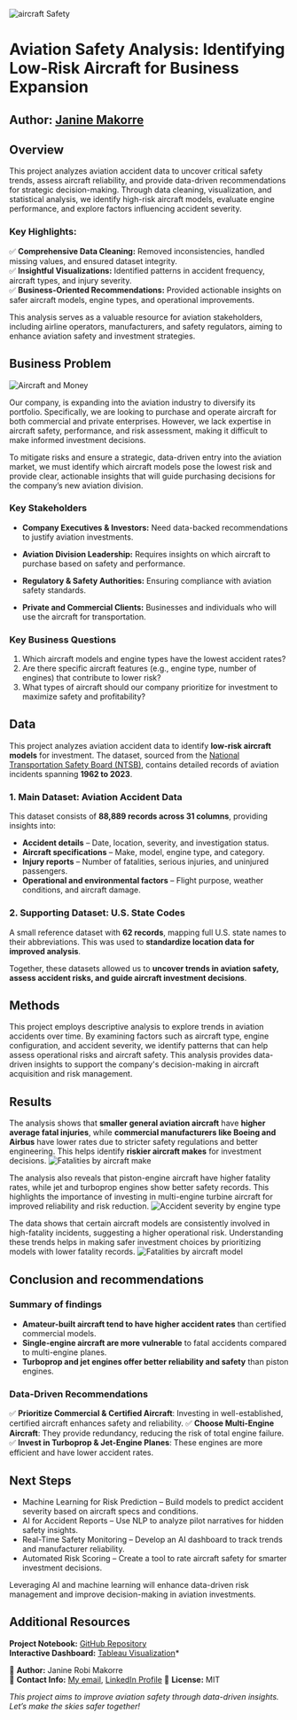 ![aircraft Safety](images/portrait-smiling-pilot-with-airplane-him.jpg)

# **Aviation Safety Analysis: Identifying Low-Risk Aircraft for Business Expansion**

**Author:** [Janine Makorre](janine.makorre@student.moringaschool.com)
---

## **Overview**

This project analyzes aviation accident data to uncover critical safety trends, assess aircraft reliability, and provide data-driven recommendations for strategic decision-making. Through data cleaning, visualization, and statistical analysis, we identify high-risk aircraft models, evaluate engine performance, and explore factors influencing accident severity.  

### **Key Highlights:**  
✅ **Comprehensive Data Cleaning:** Removed inconsistencies, handled missing values, and ensured dataset integrity.  
✅ **Insightful Visualizations:** Identified patterns in accident frequency, aircraft types, and injury severity.  
✅ **Business-Oriented Recommendations:** Provided actionable insights on safer aircraft models, engine types, and operational improvements.  

This analysis serves as a valuable resource for aviation stakeholders, including airline operators, manufacturers, and safety regulators, aiming to enhance aviation safety and investment strategies.

## **Business Problem** 
![Aircraft and Money](images/photorealistic-money-with-plane.jpg)

Our company, is expanding into the aviation industry to diversify its portfolio. Specifically, we are looking to purchase and operate aircraft for both commercial and private enterprises. However, we lack expertise in aircraft safety, performance, and risk assessment, making it difficult to make informed investment decisions.

To mitigate risks and ensure a strategic, data-driven entry into the aviation market, we must identify which aircraft models pose the lowest risk and provide clear, actionable insights that will guide purchasing decisions for the company’s new aviation division.

### **Key Stakeholders**
- **Company Executives & Investors:** Need data-backed recommendations to justify aviation investments.

- **Aviation Division Leadership:** Requires insights on which aircraft to purchase based on safety and performance.

- **Regulatory & Safety Authorities:** Ensuring compliance with aviation safety standards.

- **Private and Commercial Clients:** Businesses and individuals who will use the aircraft for transportation.

### **Key Business Questions**

1. Which aircraft models and engine types have the lowest accident rates?
2. Are there specific aircraft features (e.g., engine type, number of engines) that contribute to lower risk?
3. What types of aircraft should our company prioritize for investment to maximize safety and profitability?

## **Data**  

This project analyzes aviation accident data to identify **low-risk aircraft models** for investment. The dataset, sourced from the [National Transportation Safety Board (NTSB)](https://www.kaggle.com/datasets/khsamaha/aviation-accident-database-synopses), contains detailed records of aviation incidents spanning **1962 to 2023**.  

### **1. Main Dataset: Aviation Accident Data**   
This dataset consists of **88,889 records across 31 columns**, providing insights into:  
- **Accident details** – Date, location, severity, and investigation status.  
- **Aircraft specifications** – Make, model, engine type, and category.  
- **Injury reports** – Number of fatalities, serious injuries, and uninjured passengers.  
- **Operational and environmental factors** – Flight purpose, weather conditions, and aircraft damage.  

### **2. Supporting Dataset: U.S. State Codes**   
A small reference dataset with **62 records**, mapping full U.S. state names to their abbreviations. This was used to **standardize location data for improved analysis**.  

Together, these datasets allowed us to **uncover trends in aviation safety, assess accident risks, and guide aircraft investment decisions**.

## **Methods**

This project employs descriptive analysis to explore trends in aviation accidents over time. By examining factors such as aircraft type, engine configuration, and accident severity, we identify patterns that can help assess operational risks and aircraft safety. This analysis provides data-driven insights to support the company's decision-making in aircraft acquisition and risk management.

## **Results**
The analysis shows that **smaller general aviation aircraft** have **higher average fatal injuries**, while **commercial manufacturers like Boeing and Airbus** have lower rates due to stricter safety regulations and better engineering. This helps identify **riskier aircraft makes** for investment decisions.
![Fatalities by aircraft make](images/average_fatal_injuries_by_make.png)

The analysis also reveals that piston-engine aircraft have higher fatality rates, while jet and turboprop engines show better safety records. This highlights the importance of investing in multi-engine turbine aircraft for improved reliability and risk reduction.
![Accident severity by engine type](images/injuries_and_engine_type.png)

The data shows that certain aircraft models are consistently involved in high-fatality incidents, suggesting a higher operational risk. Understanding these trends helps in making safer investment choices by prioritizing models with lower fatality records.
![Fatalities by aircraft model](images/fatal_injuries_by_model.png)

## **Conclusion and recommendations**
### **Summary of findings** 
- **Amateur-built aircraft tend to have higher accident rates** than certified commercial models.
- **Single-engine aircraft are more vulnerable** to fatal accidents compared to multi-engine planes.
- **Turboprop and jet engines offer better reliability and safety** than piston engines.

### **Data-Driven Recommendations**
✅ **Prioritize Commercial & Certified Aircraft**: Investing in well-established, certified aircraft enhances safety and reliability.
✅ **Choose Multi-Engine Aircraft**: They provide redundancy, reducing the risk of total engine failure.
✅ **Invest in Turboprop & Jet-Engine Planes**: These engines are more efficient and have lower accident rates.

## **Next Steps**
* Machine Learning for Risk Prediction – Build models to predict accident severity based on aircraft specs and conditions.
* AI for Accident Reports – Use NLP to analyze pilot narratives for hidden safety insights.
* Real-Time Safety Monitoring – Develop an AI dashboard to track trends and manufacturer reliability.
* Automated Risk Scoring – Create a tool to rate aircraft safety for smarter investment decisions.

Leveraging AI and machine learning will enhance data-driven risk management and improve decision-making in aviation investments.

##  Additional Resources
**Project Notebook:** [GitHub Repository](git@github.com:Uxer-Janine/FlightRisk-Aviation-Accident-Analysis.git)  
**Interactive Dashboard:** [Tableau Visualization](https://public.tableau.com/views/Aviation-Accident-Analysis-2025-3-30-JRM/Dashboard1?:language=en-US&:sid=&:redirect=auth&:display_count=n&:origin=viz_share_link)*


🔹 **Author:** Janine Robi Makorre  
🔹 **Contact Info:** [My email](janine.makorre@student.moringaschool.com), [LinkedIn Profile](https://www.linkedin.com/in/janine-makorre-30a456179/) 
🔹 **License:** MIT  

*This project aims to improve aviation safety through data-driven insights. Let’s make the skies safer together!*


